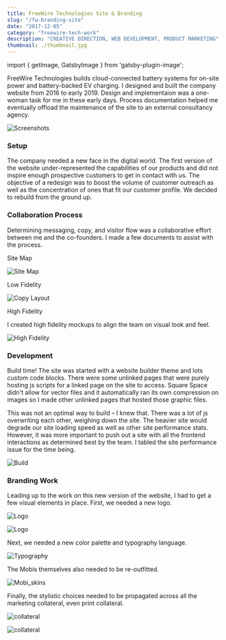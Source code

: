```yaml
---
title: FreeWire Technologies Site & Branding
slug: "/fw-branding-site"
date: "2017-12-05"
category: "freewire-tech-work"
description: "CREATIVE DIRECTION, WEB DEVELOPMENT, PRODUCT MARKETING"
thumbnail: ./thumbnail.jpg
---
```


import { getImage, GatsbyImage } from 'gatsby-plugin-image';

FreeWire Technologies builds cloud-connected battery systems for on-site power and battery-backed EV charging. I designed and built the company website from 2016 to early 2019. Design and implementaion was a one-woman task for me in these early days. Process documentation helped me eventually offload the maintenance of the site to an external consultancy agency.

<div className="kg-card kg-image-card kg-width-wide">

![Screenshots](./serenaXu_fw_site.jpg)

</div>

### Setup

The company needed a new face in the digital world. The first version of the website under-represented the capabilities of our products and did not inspire enough prospective customers to get in contact with us. The objective of a redesign was to boost the volume of customer outreach as well as the concentration of ones that fit our customer profile. We decided to rebuild from the ground up.

### Collaboration Process

Determining messaging, copy, and visitor flow was a collaborative effort between me and the co-founders. I made a few documents to assist with the process.

Site Map

<div className="kg-card kg-image-card kg-width-full">

![Site Map](./serenaXu_fw_newSite_siteMap.jpg)

</div>

Low Fidelity

<div className="kg-card kg-image-card kg-width-wide">

![Copy Layout](./serenaXu_fw_siteCopyLayout.jpg)

</div>

High Fidelity

I created high fidelity mockups to align the team on visual look and feel.

<div className="kg-card kg-image-card kg-width-full">

![High Fidelity](./serenaXu_fw_mockups.jpg)

</div>

### Development

Build time! The site was started with a website builder theme and lots custom code blocks. There were some unlinked pages that were purely hosting js scripts for a linked page on the site to access. Square Space didn't allow for vector files and it automatically ran its own compression on images so I made other unlinked pages that hosted those graphic files.

This was not an optimal way to build – I knew that. There was a lot of js overwriting each other, weighing down the site. The heavier site would degrade our site loading speed as well as other site performance stats. However, it was more important to push out a site with all the frontend interactions as determined best by the team. I tabled the site performance issue for the time being.

<div className="kg-card kg-image-card kg-width-med">

![Build](./serenaXu_fw_build.jpg)

</div>

### Branding Work

Leading up to the work on this new version of the website, I had to get a few visual elements in place. First, we needed a new logo.

<div className="kg-card kg-image-card kg-width-med">

![Logo](./serenaXu_FW_logo.jpg)

</div>

<div className="kg-card kg-image-card kg-width-med">

![Logo](./serenaXu_FW_logoGuide.jpg)

</div>

Next, we needed a new color palette and typography language.

<div className="kg-card kg-image-card kg-width-wide">

![Typography](./serenaXu_fw_color_type.jpg)

</div>

The Mobis themselves also needed to be re-outfitted.

<div className="kg-card kg-image-card kg-width-wider">

![Mobi_skins](./serenaXu_FW_logoOnProducts.jpg)

</div>

Finally, the stylistic choices needed to be propagated across all the marketing collateral, even print collateral.

<div className="kg-card kg-image-card kg-width-wider">

![collateral](./serenaXu_fw_collateral.jpg)

</div>

<div className="kg-card kg-image-card kg-width-full">

![collateral](./freewire_exhibit_.jpg)

</div>
